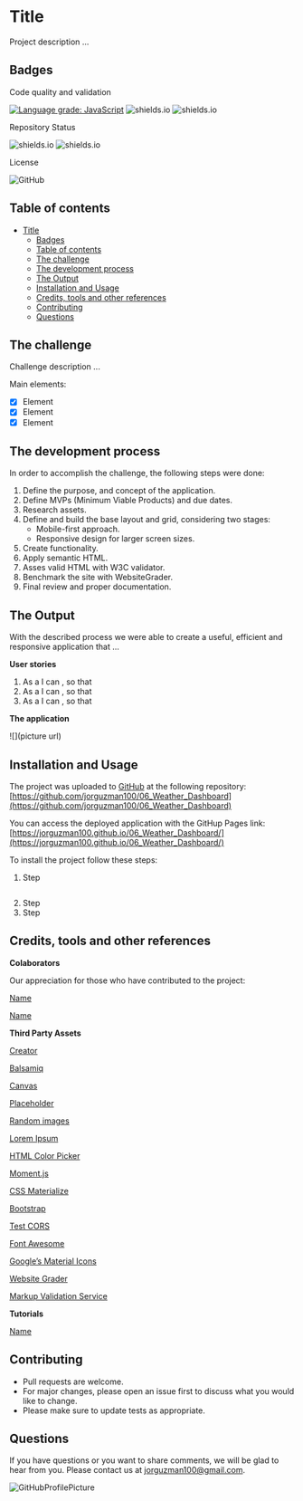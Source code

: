 # Title

Project description ...

## Badges

Code quality and validation

[![Language grade: JavaScript](https://img.shields.io/lgtm/grade/javascript/g/jorguzman100/02_Responsive_Portfolio.svg?logo=lgtm&logoWidth=18)](https://lgtm.com/projects/g/jorguzman100/02_Responsive_Portfolio/context:javascript)
![shields.io](https://img.shields.io/github/languages/top/jorguzman100/02_Responsive_Portfolio)
![shields.io](https://img.shields.io/w3c-validation/html?targetUrl=https%3A%2F%2Fjorguzman100.github.io%2F02_Responsive_Portfolio%2F)

Repository Status

![shields.io](https://img.shields.io/badge/Repo%20Status-In%20Progress-yellow)
![shields.io](https://img.shields.io/bitbucket/issues/jorguzman100/06_Weather_Dashboard)

License

![GitHub](https://img.shields.io/github/license/jorguzman100/06_Weather_Dashboard)

## Table of contents

- [Title](#title)
  - [Badges](#badges)
  - [Table of contents](#table-of-contents)
  - [The challenge](#the-challenge)
  - [The development process](#the-development-process)
  - [The Output](#the-output)
  - [Installation and Usage](#installation-and-usage)
  - [Credits, tools and other references](#credits-tools-and-other-references)
  - [Contributing](#contributing)
  - [Questions](#questions)

## The challenge

Challenge description ...

Main elements:

- [x] Element
- [x] Element
- [x] Element

## The development process

In order to accomplish the challenge, the following steps were done:

1. Define the purpose, and concept of the application.
2. Define MVPs (Minimum Viable Products) and due dates.
3. Research assets.
4. Define and build the base layout and grid, considering two stages:
   - Mobile-first approach.
   - Responsive design for larger screen sizes.
5. Create functionality.
6. Apply semantic HTML.
7. Asses valid HTML with W3C validator.
8. Benchmark the site with WebsiteGrader.
9. Final review and proper documentation.

## The Output

With the described process we were able to create a useful, efficient and responsive application that ...

**User stories**

1. As a <role> I can <capability>, so that <receive benefit>
2. As a <role> I can <capability>, so that <receive benefit>
3. As a <role> I can <capability>, so that <receive benefit>

**The application**

![](picture url)

## Installation and Usage

The project was uploaded to [GitHub](https://github.com/) at the following repository:
[https://github.com/jorguzman100/06_Weather_Dashboard](https://github.com/jorguzman100/06_Weather_Dashboard)

You can access the deployed application with the GitHup Pages link:
[https://jorguzman100.github.io/06_Weather_Dashboard/](https://jorguzman100.github.io/06_Weather_Dashboard/)

To install the project follow these steps:

1. Step

```

```

2. Step
3. Step

## Credits, tools and other references

**Colaborators**

Our appreciation for those who have contributed to the project:

[Name](http:"#")

[Name](http:"#")
<creator><GitHub Profile>

**Third Party Assets**

[Creator](http:"#")
<creator><Primary web presence>

[Balsamiq](https://balsamiq.com/)

[Canvas](https://www.canva.com/)

[Placeholder](https://placeholder.com/)

[Random images](http://lorempixel.com/)

[Lorem Ipsum](www.lipsum.com)

[HTML Color Picker](https://www.w3schools.com/colors/colors_picker.asp)

[Moment.js](https://momentjs.com/)

[CSS Materialize](https://materializecss.com/)

[Bootstrap](https://getbootstrap.com/)

[Test CORS](https://www.test-cors.org/)

[Font Awesome](https://fontawesome.com/)

[Google’s Material Icons](https://google.github.io/material-design-icons/)

[Website Grader](https://website.grader.com/)

[Markup Validation Service](https://validator.w3.org/)

**Tutorials**

[Name](http:"#")
<name><link>

## Contributing

- Pull requests are welcome.
- For major changes, please open an issue first to discuss what you would like to change.
- Please make sure to update tests as appropriate.

## Questions

If you have questions or you want to share comments, we will be glad to hear from you. Please contact us at jorguzman100@gmail.com.

![GitHubProfilePicture](https://avatars3.githubusercontent.com/u/61070430?s=400&u=2b857b54876d926e32fa510d9363e301820b0c03&v=4)
